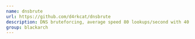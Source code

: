 ```yaml
---
name: dnsbrute
url: https://github.com/d4rkcat/dnsbrute
description: DNS bruteforcing, average speed 80 lookups/second with 40 threads. URL : https://github.com/d4rkcat/dnsbrute Groups : blackarch blackarch-recon blackarch-scanner
group: blackarch
---
```

